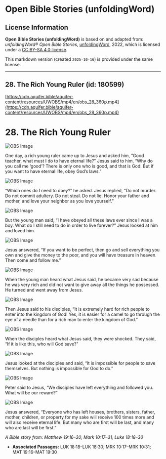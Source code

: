 # Open Bible Stories (unfoldingWord)

## License Information

**Open Bible Stories (unfoldingWord)** is based on and adapted from: _unfoldingWord® Open Bible Stories_, [unfoldingWord](https://unfoldingword.org/utw), 2022, which is licensed under a [CC BY-SA 4.0 license](https://creativecommons.org/licenses/by-sa/4.0/legalcode.en).

This markdown version (created `2025-10-16`) is provided under the same license.



--------------------------------

## 28. The Rich Young Ruler (id: 180599)

[https://cdn.aquifer.bible/aquifer-content/resources/UWOBS/mp4/en/obs_28_360p.mp4](https://cdn.aquifer.bible/aquifer-content/resources/UWOBS/mp4/en/obs_28_360p.mp4)

28\. The Rich Young Ruler
=========================

![OBS Image](https://cdn.aquifer.bible/aquifer-content/resources/UWOBS/jpg/360px/obs-en-28-01.jpg)

One day, a rich young ruler came up to Jesus and asked him, “Good teacher, what must I do to have eternal life?” Jesus said to him, “Why do you call me ‘good’? There is only one who is good, and that is God. But if you want to have eternal life, obey God’s laws.”

![OBS Image](https://cdn.aquifer.bible/aquifer-content/resources/UWOBS/jpg/360px/obs-en-28-02.jpg)

“Which ones do I need to obey?” he asked. Jesus replied, “Do not murder. Do not commit adultery. Do not steal. Do not lie. Honor your father and mother, and love your neighbor as you love yourself.”

![OBS Image](https://cdn.aquifer.bible/aquifer-content/resources/UWOBS/jpg/360px/obs-en-28-03.jpg)

But the young man said, “I have obeyed all these laws ever since I was a boy. What do I still need to do in order to live forever?” Jesus looked at him and loved him.

![OBS Image](https://cdn.aquifer.bible/aquifer-content/resources/UWOBS/jpg/360px/obs-en-28-04.jpg)

Jesus answered, “If you want to be perfect, then go and sell everything you own and give the money to the poor, and you will have treasure in heaven. Then come and follow me.”

![OBS Image](https://cdn.aquifer.bible/aquifer-content/resources/UWOBS/jpg/360px/obs-en-28-05.jpg)

When the young man heard what Jesus said, he became very sad because he was very rich and did not want to give away all the things he possessed. He turned and went away from Jesus.

![OBS Image](https://cdn.aquifer.bible/aquifer-content/resources/UWOBS/jpg/360px/obs-en-28-06.jpg)

Then Jesus said to his disciples, “It is extremely hard for rich people to enter into the kingdom of God! Yes, it is easier for a camel to go through the eye of a needle than for a rich man to enter the kingdom of God.”

![OBS Image](https://cdn.aquifer.bible/aquifer-content/resources/UWOBS/jpg/360px/obs-en-28-07.jpg)

When the disciples heard what Jesus said, they were shocked. They said, “If it is like this, who will God save?”

![OBS Image](https://cdn.aquifer.bible/aquifer-content/resources/UWOBS/jpg/360px/obs-en-28-08.jpg)

Jesus looked at the disciples and said, “It is impossible for people to save themselves. But nothing is impossible for God to do.”

![OBS Image](https://cdn.aquifer.bible/aquifer-content/resources/UWOBS/jpg/360px/obs-en-28-09.jpg)

Peter said to Jesus, “We disciples have left everything and followed you. What will be our reward?”

![OBS Image](https://cdn.aquifer.bible/aquifer-content/resources/UWOBS/jpg/360px/obs-en-28-10.jpg)

Jesus answered, “Everyone who has left houses, brothers, sisters, father, mother, children, or property for my sake will receive 100 times more and will also receive eternal life. But many who are first will be last, and many who are last will be first.”

*A Bible story from: Matthew 19:16–30; Mark 10:17–31; Luke 18:18–30*

* **Associated Passages:** LUK 18:18–LUK 18:30; MRK 10:17–MRK 10:31; MAT 19:16–MAT 19:30

